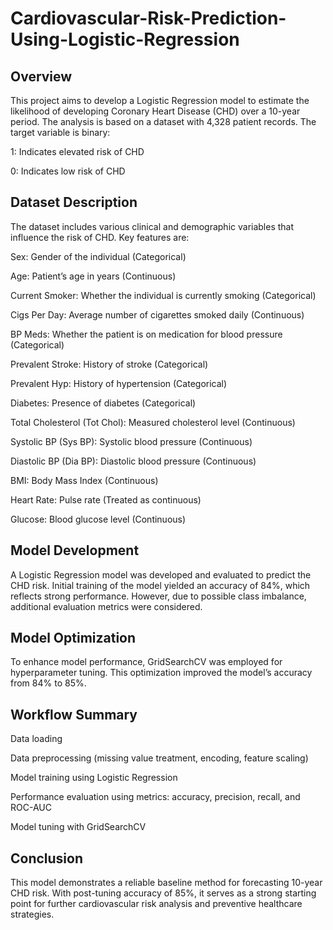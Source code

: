 # Cardiovascular-Risk-Prediction-Using-Logistic-Regression
## Overview
This project aims to develop a Logistic Regression model to estimate the likelihood of developing Coronary Heart Disease (CHD) over a 10-year period. The analysis is based on a dataset with 4,328 patient records. The target variable is binary:

1: Indicates elevated risk of CHD

0: Indicates low risk of CHD

## Dataset Description
The dataset includes various clinical and demographic variables that influence the risk of CHD. Key features are:

Sex: Gender of the individual (Categorical)

Age: Patient’s age in years (Continuous)

Current Smoker: Whether the individual is currently smoking (Categorical)

Cigs Per Day: Average number of cigarettes smoked daily (Continuous)

BP Meds: Whether the patient is on medication for blood pressure (Categorical)

Prevalent Stroke: History of stroke (Categorical)

Prevalent Hyp: History of hypertension (Categorical)

Diabetes: Presence of diabetes (Categorical)

Total Cholesterol (Tot Chol): Measured cholesterol level (Continuous)

Systolic BP (Sys BP): Systolic blood pressure (Continuous)

Diastolic BP (Dia BP): Diastolic blood pressure (Continuous)

BMI: Body Mass Index (Continuous)

Heart Rate: Pulse rate (Treated as continuous)

Glucose: Blood glucose level (Continuous)

## Model Development
A Logistic Regression model was developed and evaluated to predict the CHD risk. Initial training of the model yielded an accuracy of 84%, which reflects strong performance. However, due to possible class imbalance, additional evaluation metrics were considered.

## Model Optimization
To enhance model performance, GridSearchCV was employed for hyperparameter tuning. This optimization improved the model’s accuracy from 84% to 85%.

## Workflow Summary
Data loading

Data preprocessing (missing value treatment, encoding, feature scaling)

Model training using Logistic Regression

Performance evaluation using metrics: accuracy, precision, recall, and ROC-AUC

Model tuning with GridSearchCV

## Conclusion
This model demonstrates a reliable baseline method for forecasting 10-year CHD risk. With post-tuning accuracy of 85%, it serves as a strong starting point for further cardiovascular risk analysis and preventive healthcare strategies.

